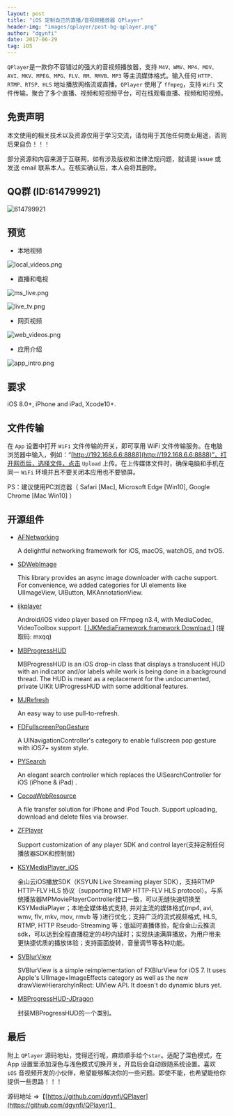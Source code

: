 ```yaml
---
layout: post
title: "iOS 定制自己的直播/音视频播放器 QPlayer"
header-img: "images/qplayer/post-bg-qplayer.png"
author: "dgynfi"
date: 2017-06-29
tag: iOS
---
```


`QPlayer`是一款你不容错过的强大的音视频播放器，支持 `M4V、WMV、MP4、MOV、AVI、MKV、MPEG、MPG、FLV、RM、RMVB、MP3` 等主流媒体格式。输入任何 `HTTP、RTMP、RTSP、HLS` 地址播放网络流或直播。`QPlayer` 使用了 `ffmpeg`，支持 `WiFi` 文件传输。聚合了多个直播、视频和短视频平台，可在线观看直播、视频和短视频。

## 免责声明

本文使用的相关技术以及资源仅用于学习交流，请勿用于其他任何商业用途，否则后果自负！！！

部分资源和内容来源于互联网，如有涉及版权和法律法规问题，就请提 issue 或发送 email 联系本人。在核实确认后，本人会将其删除。

## QQ群 (ID:614799921)

![614799921](https://dgynfi.github.io/images/qrcode/g614799921.jpg)

## 预览

-  本地视频

![local_videos.png](https://dgynfi.github.io/images/qplayer/local_videos.png)

- 直播和电视

![ms_live.png](https://dgynfi.github.io/images/qplayer/ms_live.png)

![live_tv.png](https://dgynfi.github.io/images/qplayer/live_tv.png)

- 网页视频

![web_videos.png](https://dgynfi.github.io/images/qplayer/web_videos.png)

- 应用介绍

![app_intro.png](https://dgynfi.github.io/images/qplayer/app_intro.png)

## 要求

iOS 8.0+, iPhone and iPad, Xcode10+.

## 文件传输

在 `App` 设置中打开 `WiFi` 文件传输的开关，即可享用 WiFi 文件传输服务。在电脑浏览器中输入，例如：“[http://192.168.6.6:8888](http://192.168.6.6:8888)”，打开网页后，选择文件，点击 `Upload` 上传。在上传媒体文件时，确保电脑和手机在同一 `WiFi` 环境并且不要关闭本应用也不要锁屏。

PS：建议使用PC浏览器（ Safari [Mac], Microsoft Edge [Win10], Google Chrome [Mac Win10] ）

## 开源组件

- [AFNetworking](https://github.com/AFNetworking/AFNetworking)

  A delightful networking framework for iOS, macOS, watchOS, and tvOS. 

- [SDWebImage](https://github.com/SDWebImage/SDWebImage)

  This library provides an async image downloader with cache support. For convenience, we added categories for UI elements like UIImageView, UIButton, MKAnnotationView.

- [ijkplayer](https://github.com/bilibili/ijkplayer) 

  Android/iOS video player based on FFmpeg n3.4, with MediaCodec, VideoToolbox support.  [[ IJKMediaFramework.framework Download ]](https://pan.baidu.com/s/1WCZzdCUiaQL3a1yJSD22QQ) (提取码: mxqq)

- [MBProgressHUD](https://github.com/jdg/MBProgressHUD)

  MBProgressHUD is an iOS drop-in class that displays a translucent HUD with an indicator and/or labels while work is being done in a background thread. The HUD is meant as a replacement for the undocumented, private UIKit UIProgressHUD with some additional features.

- [MJRefresh](https://github.com/CoderMJLee/MJRefresh)

  An easy way to use pull-to-refresh.

- [FDFullscreenPopGesture](https://github.com/forkingdog/FDFullscreenPopGesture) 

  A UINavigationController's category to enable fullscreen pop gesture with iOS7+ system style.

- [PYSearch](https://github.com/ko1o/PYSearch)

   An elegant search controller which replaces the UISearchController for iOS (iPhone & iPad) .

- [CocoaWebResource](https://github.com/robin/cocoa-web-resource)

  A file transfer solution for iPhone and iPod Touch. Support uploading, download and delete files via browser.

- [ZFPlayer](https://github.com/renzifeng/ZFPlayer) 

  Support customization of any player SDK and control layer(支持定制任何播放器SDK和控制层)

- [KSYMediaPlayer_iOS](https://github.com/ksvc/KSYMediaPlayer_iOS)

  金山云iOS播放SDK（KSYUN Live Streaming player SDK），支持RTMP HTTP-FLV HLS 协议（supporting RTMP HTTP-FLV HLS protocol）。与系统播放器MPMoviePlayerController接口一致，可以无缝快速切换至KSYMediaPlayer；本地全媒体格式支持, 并对主流的媒体格式(mp4, avi, wmv, flv, mkv, mov, rmvb 等 )进行优化；支持广泛的流式视频格式, HLS, RTMP, HTTP Rseudo-Streaming 等；低延时直播体验，配合金山云推流sdk，可以达到全程直播稳定的4秒内延时；实现快速满屏播放，为用户带来更快捷优质的播放体验；支持画面旋转，音量调节等各种功能。

- [SVBlurView](https://github.com/TransitApp/SVBlurView)

  SVBlurView is a simple reimplementation of FXBlurView for iOS 7. It uses Apple's UIImage+ImageEffects category as well as the new drawViewHierarchyInRect: UIView API. It doesn't do dynamic blurs yet.

- [MBProgressHUD-JDragon](https://github.com/lyc59621/MBProgressHUD-JDragon)

  封装MBProgressHUD的一个类别。

## 最后

附上 `QPlayer` 源码地址，觉得还行呢，麻烦顺手给个`star`。适配了深色模式，在 App 设置里添加深色与浅色模式切换开关，开启后会自动跟随系统设置。喜欢 `iOS` 音视频开发的小伙伴，希望能够解决你的一些问题。即使不能，也希望能给你提供一些思路！！！

源码地址 =>【[https://github.com/dgynfi/QPlayer](https://github.com/dgynfi/QPlayer)】
